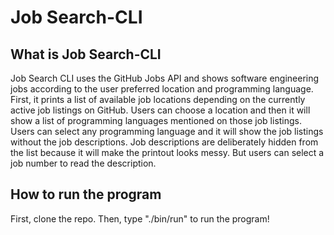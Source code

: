 # Job Search-CLI

## What is Job Search-CLI

Job Search CLI uses the GitHub Jobs API and shows software engineering jobs according to the user preferred location and programming language. First, it prints a list of available job locations depending on the currently active job listings on GitHub. Users can choose a location and then it will show a list of programming languages mentioned on those job listings. Users can select any programming language and it will show the job listings without the job descriptions. Job descriptions are deliberately hidden from the list because it will make the printout looks messy. But users can select a job number to read the description.

## How to run the program

First, clone the repo. Then, type "./bin/run" to run the program!
